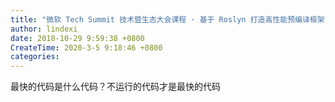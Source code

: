 ```yaml
---
title: "微软 Tech Summit 技术暨生态大会课程 · 基于 Roslyn 打造高性能预编译框架"
author: lindexi
date: 2018-10-29 9:59:38 +0800
CreateTime: 2020-3-5 9:18:46 +0800
categories: 
---
```


最快的代码是什么代码？不运行的代码才是最快的代码

<!--more-->


<!-- csdn -->
